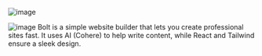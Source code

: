 ![image](https://github.com/user-attachments/assets/e2158f18-8908-4968-a17a-b705475289f5)





 ![image](https://github.com/user-attachments/assets/e8603363-d3c5-459d-9c7c-dc93e4a686a0)
Bolt is a simple website builder that lets you create professional sites fast. It uses AI (Cohere) to help write content, while React and Tailwind ensure a sleek design.
